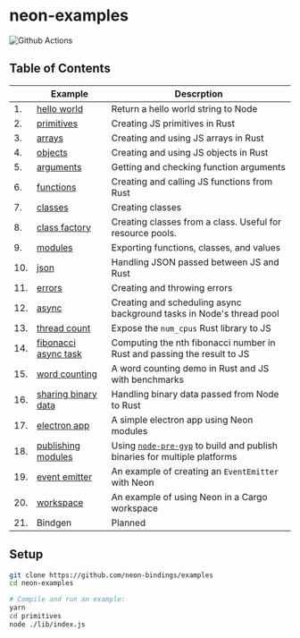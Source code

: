 # neon-examples

![Github Actions](https://github.com/amilajack/neon-hello/workflows/Test/badge.svg?branch=master)

## Table of Contents

|  | Example | Descrption |
| --- | --- | --- |
| 1.|  [hello world](https://github.com/neon-bindings/examples/tree/master/hello-world) | Return a hello world string to Node |
| 2.|  [primitives](https://github.com/neon-bindings/examples/tree/master/primitives) | Creating JS primitives in Rust |
| 3.|  [arrays](https://github.com/neon-bindings/examples/tree/master/arrays) | Creating and using JS arrays in Rust |
| 4.|  [objects](https://github.com/neon-bindings/examples/tree/master/objects) | Creating and using JS objects in Rust |
| 5.|  [arguments](https://github.com/neon-bindings/examples/tree/master/arguments) | Getting and checking function arguments |
| 6.|  [functions](https://github.com/neon-bindings/examples/tree/master/functions) | Creating and calling JS functions from Rust |
| 7.|  [classes](https://github.com/neon-bindings/examples/tree/master/classes) | Creating classes |
| 8.|  [class factory](https://github.com/neon-bindings/examples/tree/master/class-factory) | Creating classes from a class. Useful for resource pools. |
| 9.|  [modules](https://github.com/neon-bindings/examples/tree/master/modules) | Exporting functions, classes, and values |
| 10.|  [json](https://github.com/neon-bindings/examples/tree/master/json) | Handling JSON passed between JS and Rust |
| 11.|  [errors](https://github.com/neon-bindings/examples/tree/master/errors) | Creating and throwing errors |
| 12.|  [async](https://github.com/neon-bindings/examples/tree/master/async) | Creating and scheduling async background tasks in Node's thread pool |
| 13.|  [thread count](https://github.com/neon-bindings/examples/tree/master/thread-count) | Expose the `num_cpus` Rust library to JS | 
| 14.|  [fibonacci async task](https://github.com/neon-bindings/examples/tree/master/fibonacci-async-task) | Computing the nth fibonacci number in Rust and passing the result to JS |
| 15.|  [word counting](https://github.com/neon-bindings/examples/tree/master/word-counting) | A word counting demo in Rust and JS with benchmarks |
| 16.|  [sharing binary data](https://github.com/neon-bindings/examples/tree/master/sharing-binary-data) | Handling binary data passed from Node to Rust |
| 17.|  [electron app](https://github.com/neon-bindings/examples/tree/master/electron-app) | A simple electron app using Neon modules |
| 18.|  [publishing modules](https://github.com/amilajack/disk-utility) | Using [`node-pre-gyp`](https://github.com/mapbox/node-pre-gyp) to build and publish binaries for multiple platforms |
| 19.|  [event emitter](https://github.com/neon-bindings/examples/tree/master/event-emitter) | An example of creating an `EventEmitter` with Neon |
| 20.|  [workspace](https://github.com/neon-bindings/examples/tree/master/workspace) | An example of using Neon in a Cargo workspace |
| 21.|  Bindgen | Planned |

## Setup

```bash
git clone https://github.com/neon-bindings/examples
cd neon-examples

# Compile and run an example:
yarn
cd primitives
node ./lib/index.js
```
